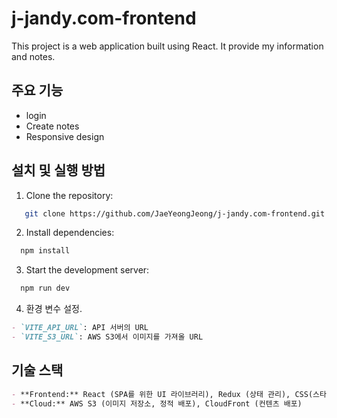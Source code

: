 # j-jandy.com-frontend

This project is a web application built using React. It provide my information and notes.

## 주요 기능

- login
- Create notes
- Responsive design

## 설치 및 실행 방법

1. Clone the repository:

```bash
   git clone https://github.com/JaeYeongJeong/j-jandy.com-frontend.git
```

2. Install dependencies:

```bash
  npm install
```

3. Start the development server:

```bash
  npm run dev
```

4. 환경 변수 설정.

```markdown
- `VITE_API_URL`: API 서버의 URL
- `VITE_S3_URL`: AWS S3에서 이미지를 가져올 URL
```

## 기술 스택

```markdown
- **Frontend:** React (SPA를 위한 UI 라이브러리), Redux (상태 관리), CSS(스타일링)
- **Cloud:** AWS S3 (이미지 저장소, 정적 배포), CloudFront (컨텐츠 배포)
```

